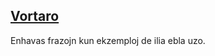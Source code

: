 ## [Vortaro](https://lojban.pw/en/texts/dictionary-with-examples/)

Enhavas frazojn kun ekzemploj de ilia ebla uzo.
